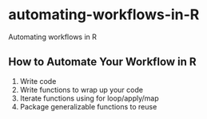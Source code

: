 # automating-workflows-in-R
Automating workflows in R

## How to Automate Your Workflow in R
1. Write code 
2. Write functions to wrap up your code 
3. Iterate functions using for loop/apply/map 
4. Package generalizable functions to reuse  
